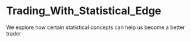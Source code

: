 # Trading_With_Statistical_Edge
We explore how certain statistical concepts can help us become a better trader


